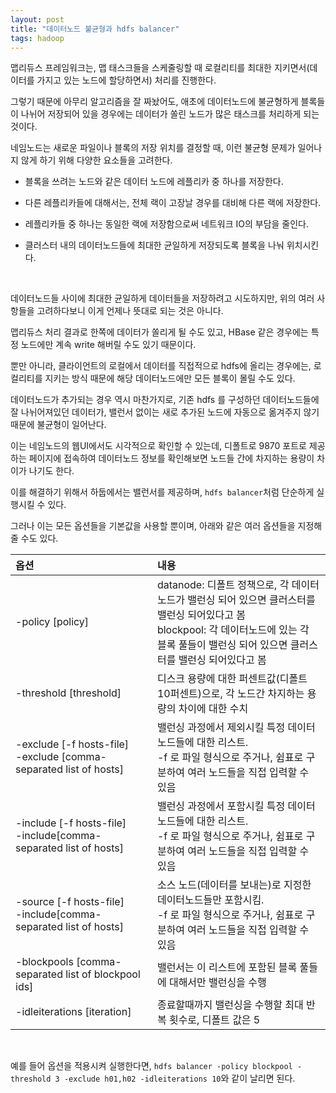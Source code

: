 ```yaml
---
layout: post
title: "데이터노드 불균형과 hdfs balancer"
tags: hadoop
---
```


맵리듀스 프레임워크는, 맵 태스크들을 스케줄링할 때 로컬리티를 최대한 지키면서(데이터를 가지고 있는 노드에 할당하면서) 처리를 진행한다.

그렇기 때문에 아무리 알고리즘을 잘 짜놨어도, 애초에 데이터노드에 불균형하게 블록들이 나뉘어 저장되어 있을 경우에는 데이터가 쏠린 노드가 많은 태스크를 처리하게 되는 것이다.

네임노드는 새로운 파일이나 블록의 저장 위치를 결정할 때, 이런 불균형 문제가 일어나지 않게 하기 위해 다양한 요소들을 고려한다.

- 블록을 쓰려는 노드와 같은 데이터 노드에 레플리카 중 하나를 저장한다.

- 다른 레플리카들에 대해서는, 전체 랙이 고장날 경우를 대비해 다른 랙에 저장한다.

- 레플리카들 중 하나는 동일한 랙에 저장함으로써 네트워크 IO의 부담을 줄인다.

- 클러스터 내의 데이터노드들에 최대한 균일하게 저장되도록 블록을 나눠 위치시킨다.

<br>

데이터노드들 사이에 최대한 균일하게 데이터들을 저장하려고 시도하지만, 위의 여러 사항들을 고려하다보니 이게 언제나 뜻대로 되는 것은 아니다.

맵리듀스 처리 결과로 한쪽에 데이터가 쏠리게 될 수도 있고, HBase 같은 경우에는 특정 노드에만 계속 write 해버릴 수도 있기 때문이다.

뿐만 아니라, 클라이언트의 로컬에서 데이터를 직접적으로 hdfs에 올리는 경우에는, 로컬리티를 지키는 방식 때문에 해당 데이터노드에만 모든 블록이 몰릴 수도 있다.

데이터노드가 추가되는 경우 역시 마찬가지로, 기존 hdfs 를 구성하던 데이터노드들에 잘 나뉘어져있던 데이터가, 밸런서 없이는 새로 추가된 노드에 자동으로 옮겨주지 않기 때문에 불균형이 일어난다.

이는 네임노드의 웹UI에서도 시각적으로 확인할 수 있는데, 디폴트로 9870 포트로 제공하는 페이지에 접속하여 데이터노드 정보를 확인해보면 노드들 간에 차지하는 용량이 차이가 나기도 한다.

이를 해결하기 위해서 하둡에서는 밸런서를 제공하며, ```hdfs balancer```처럼 단순하게 실행시킬 수 있다.

그러나 이는 모든 옵션들을 기본값을 사용할 뿐이며, 아래와 같은 여러 옵션들을 지정해줄 수도 있다.

| 옵션 | 내용 |
| :-- | :-- |
| -policy [policy] | datanode: 디폴트 정책으로, 각 데이터노드가 밸런싱 되어 있으면 클러스터를 밸런싱 되어있다고 봄<br>blockpool: 각 데이터노드에 있는 각 블록 풀들이 밸런싱 되어 있으면 클러스터를 밸런싱 되어있다고 봄 |
| -threshold [threshold] | 디스크 용량에 대한 퍼센트값(디폴트 10퍼센트)으로, 각 노드간 차지하는 용량의 차이에 대한 수치 |
| -exclude [-f hosts-file]<br>-exclude [comma-separated list of hosts] | 밸런싱 과정에서 제외시킬 특정 데이터노드들에 대한 리스트.<br>-f 로 파일 형식으로 주거나, 쉼표로 구분하여 여러 노드들을 직접 입력할 수 있음 |
| -include [-f hosts-file]<br>-include[comma-separated list of hosts] | 밸런싱 과정에서 포함시킬 특정 데이터노드들에 대한 리스트.<br>-f 로 파일 형식으로 주거나, 쉼표로 구분하여 여러 노드들을 직접 입력할 수 있음 |
| -source [-f hosts-file]<br>-include[comma-separated list of hosts] | 소스 노드(데이터를 보내는)로 지정한 데이터노드들만 포함시킴.<br>-f 로 파일 형식으로 주거나, 쉼표로 구분하여 여러 노드들을 직접 입력할 수 있음 |
| -blockpools [comma-separated list of blockpool ids] | 밸런서는 이 리스트에 포함된 블록 풀들에 대해서만 밸런싱을 수행 |
| -idleiterations [iteration] | 종료할때까지 밸런싱을 수행할 최대 반복 횟수로, 디폴트 값은 5 |

<br>

예를 들어 옵션을 적용시켜 실행한다면, ```hdfs balancer -policy blockpool -threshold 3 -exclude h01,h02 -idleiterations 10```와 같이 날리면 된다.